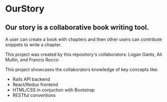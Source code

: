 # OurStory

## Our story is a collaborative book writing tool.

A user can create a book with chapters and then other users can contribute snippets to write a chapter.

This project was created by this repository's collaborators: Logan Gants, Ali Mullin, and Francis Rocco

This project showcases the collaborators knowledge of key concepts like:

* Rails API backend
* React/Redux frontend
* HTML/CSS in conjuction with Bootstrap
* RESTful conventions

